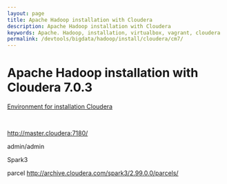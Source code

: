 ```yaml
---
layout: page
title: Apache Hadoop installation with Cloudera
description: Apache Hadoop installation with Cloudera
keywords: Apache. Hadoop, installation, virtualbox, vagrant, cloudera
permalink: /devtools/bigdata/hadoop/install/cloudera/cm7/
---
```



# Apache Hadoop installation with Cloudera 7.0.3


<a href="/devtools/bigdata/hadoop/install/cloudera/env/">Environment for installation Cloudera</a>


<br/>

http://master.cloudera:7180/

admin/admin

Spark3

parcel
http://archive.cloudera.com/spark3/2.99.0.0/parcels/